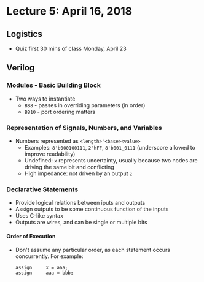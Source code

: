 # Lecture 5: April 16, 2018
## Logistics
* Quiz first 30 mins of class Monday, April 23
## Verilog
### Modules - Basic Building Block
* Two ways to instantiate
  * `BB8` - passes in overriding parameters (in order)
  * `BB10` - port ordering matters
### Representation of Signals, Numbers, and Variables
* Numbers represented as `<length>'<base><value>`
  * Examples: `8'b000100111`, `2'hFF`, `8'b001_0111` (underscore allowed to improve readability)
  * Undefined: `x` represents uncertainty, usually because two nodes are driving the same bit and conflicting
  * High impedance: not driven by an output `z`
### Declarative Statements
* Provide logical relations between iputs and outputs
* Assign outputs to be some continuous function of the inputs
* Uses C-like syntax
* Outputs are wires, and can be single or multiple bits
#### Order of Execution
* Don't assume any particular order, as each statement occurs concurrently. For example:
  ```
  assign     x = aaa;
  assign     aaa = bbb;
  ```

